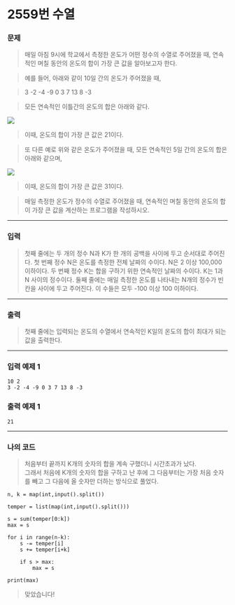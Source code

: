 # 2559번 수열
### 문제
> 매일 아침 9시에 학교에서 측정한 온도가 어떤 정수의 수열로 주어졌을 때, 연속적인 며칠 동안의 온도의 합이 가장 큰 값을 알아보고자 한다.

> 예를 들어, 아래와 같이 10일 간의 온도가 주어졌을 때, 

> 3 -2 -4 -9 0 3 7 13 8 -3

> 모든 연속적인 이틀간의 온도의 합은 아래와 같다.

![](https://www.acmicpc.net/upload/images/grfdfd.png)

> 이때, 온도의 합이 가장 큰 값은 21이다. 

> 또 다른 예로 위와 같은 온도가 주어졌을 때, 모든 연속적인 5일 간의 온도의 합은 아래와 같으며,  

![](https://www.acmicpc.net/upload/images/fhgfdghdgf.png)  

> 이때, 온도의 합이 가장 큰 값은 31이다.

> 매일 측정한 온도가 정수의 수열로 주어졌을 때, 연속적인 며칠 동안의 온도의 합이 가장 큰 값을 계산하는 프로그램을 작성하시오. 

---

### 입력
> 첫째 줄에는 두 개의 정수 N과 K가 한 개의 공백을 사이에 두고 순서대로 주어진다. 첫 번째 정수 N은 온도를 측정한 전체 날짜의 수이다. N은 2 이상 100,000 이하이다. 두 번째 정수 K는 합을 구하기 위한 연속적인 날짜의 수이다. K는 1과 N 사이의 정수이다. 둘째 줄에는 매일 측정한 온도를 나타내는 N개의 정수가 빈칸을 사이에 두고 주어진다. 이 수들은 모두 -100 이상 100 이하이다.  

---

### 출력
> 첫째 줄에는 입력되는 온도의 수열에서 연속적인 K일의 온도의 합이 최대가 되는 값을 출력한다.  

---

### 입력 예제 1
```
10 2
3 -2 -4 -9 0 3 7 13 8 -3
```

### 출력 예제 1
```
21
```

---

### 나의 코드
> 처음부터 끝까지 K개의 숫자의 합을 계속 구했더니 시간초과가 났다.  
그래서 처음에 K개의 숫자의 합을 구하고 난 후에 그 다음부터는 가장 처음 숫자를 빼고 그 다음에 올 숫자만 더하는 방식으로 풀었다.  

```
n, k = map(int,input().split())

temper = list(map(int,input().split()))

s = sum(temper[0:k])
max = s

for i in range(n-k):
    s -= temper[i]
    s += temper[i+k]

    if s > max:
        max = s

print(max)
```

> 맞았습니다!

